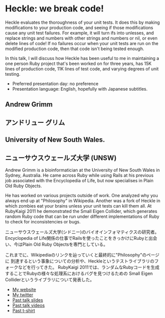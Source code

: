 # Heckle: we break code!

Heckle evaluates the thoroughness of your unit tests. It does this by making modifications to your production code, and seeing if those modifications cause any unit test failures. For example, it will turn ifs into unlesses, and replace strings and numbers with other strings and numbers or nil, or even delete lines of code! If no failures occur when your unit tests are run on the modified production code, then that code isn't being tested enough.

In this talk, I will discuss how Heckle has been useful to me in maintaining a one person Ruby project that's been worked on for three years, has 15K lines of production code, 11K lines of test code, and varying degrees of unit testing.

- Preferred presentation day: no preference
- Presentation language: English, hopefully with Japanese subtitles.

## Andrew Grimm
## アンドリュー グリム

## University of New South Wales.
## ニューサウスウェールズ大学 (UNSW)

Andrew Grimm is a bioinformatician at the University of New South Wales in Sydney, Australia. He came across Ruby while using Rails at his previous job associated with the Encyclopedia of Life, but now specialises in Plain Old Ruby Objects.

He has worked on various projects outside of work. One analyzed why you always end up at "Philosophy" in Wikipedia. Another was a fork of Heckle in which zombies eat your brains unless your unit tests can kill them all. At RubyKaigi 2011 he demonstrated the Small Eigen Collider, which generates random Ruby code that can be run under different implementations of Ruby to check for inconsistencies or bugs.

ニューサウスウェールズ大学(シドニー)のバイオインフォマティクスの研究者。
Encyclopedia of Life関係の仕事でRailsを使ったことをきっかけにRubyと出会い、今はPlain Old Ruby Objectsを専門としている。

これまでに、Wikipediaのリンクを辿っていくと最終的に"Philosophy"のページに
到達するという事象についての分析や、Heckleというテストライブラリのフォークなどを行ってきた。
RubyKaigi 2011では、ランダムなRubyコードを生成することでRubyの様々な処理系におけるバグを見つけるための
Small Eigen Colliderというライブラリについて発表した。

- [My website](https://andrewjgrimm.wordpress.com/)
- [My twitter](https://twitter.com/#!/andrewjgrimm)
- [Past talk slides](http://www.slideshare.net/agrimm)
- [Past talk videos](https://vimeo.com/channels/332579)
- [Past t-shirt](http://www.zazzle.com/small_eigen_collider_japanese_and_english_text_tshirt-235235813665782515)
